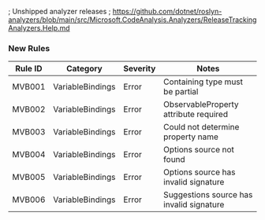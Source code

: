 ; Unshipped analyzer releases
; https://github.com/dotnet/roslyn-analyzers/blob/main/src/Microsoft.CodeAnalysis.Analyzers/ReleaseTrackingAnalyzers.Help.md

### New Rules

Rule ID | Category | Severity | Notes
-------- | -------- | -------- | -----
MVB001 | VariableBindings | Error | Containing type must be partial
MVB002 | VariableBindings | Error | ObservableProperty attribute required
MVB003 | VariableBindings | Error | Could not determine property name
MVB004 | VariableBindings | Error | Options source not found
MVB005 | VariableBindings | Error | Options source has invalid signature
MVB006 | VariableBindings | Error | Suggestions source has invalid signature
